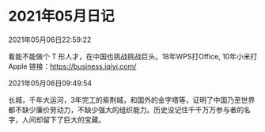 # 2021年05月日记

2021年05月06日22:59:22

看能不能做个 T 形人才，在中国也挑战挑战巨头。18年WPS打Office, 10年小米打Apple
链接：https://business.iqiyi.com/


2021年05月06日09:49:54

长城，千年大运河，3年完工的紫荆城，和国外的金字塔等，证明了中国乃至世界都不缺少廉价劳动力，不缺少强大的组织能力。历史没记住千千万万参与者的名字，人间却留下了巨大的宝藏。









